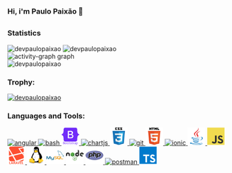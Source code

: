 ### Hi, i'm Paulo Paixão 👋

##

### Statistics
<div style="display: inline_block">
<img height="180em" src="https://github-readme-stats-ten-gilt.vercel.app/api/top-langs?username=devpaulopaixao&show_icons=true&locale=&layout=compact&theme=dracula&include_all_commits=true&count_private=true" alt="devpaulopaixao" />
<img height="180em" src="https://github-readme-stats-ten-gilt.vercel.app/api?username=devpaulopaixao&show_icons=true&locale=en&theme=dracula&include_all_commits=true&count_private=true" alt="devpaulopaixao" />
</div>
<!--<div style="display: inline_block">
<img height="295em" src="[https://github-readme-activity-graph.cyclic.app/graph?username=devpaulopaixao&theme=dracula](https://github-readme-activity-graph.vercel.app/graph?username=devpaulopaixao&bg_color=400052&color=ffffff&line=4c9e56&point=cc3333&area=true&hide_border=true)"/>
</div>-->
<div style="display: inline_block">
<img src="https://github-readme-activity-graph.vercel.app/graph?username=devpaulopaixao&radius=16&theme=dracula&area=true&order=5&hide_title=false&hide_border=true" height="291em" alt="activity-graph graph"  />
</div>

<div style="display: inline_block">
<img height="196em" src="https://github.com/devpaulopaixao/devpaulopaixao/blob/output/github-contribution-grid-snake.gif" alt="devpaulopaixao" />
</div>

### Trophy:
<p align="left"> <a href="https://github.com/ryo-ma/github-profile-trophy"><img src="https://github-profile-trophy.vercel.app/?username=devpaulopaixao" alt="devpaulopaixao" /></a> </p>

<h3 align="left">Languages and Tools:</h3>
<p align="left"> <a href="https://angular.io" target="_blank" rel="noreferrer"> <img src="https://angular.io/assets/images/logos/angular/angular.svg" alt="angular" width="40" height="40"/> </a> <a href="https://www.gnu.org/software/bash/" target="_blank" rel="noreferrer"> <img src="https://www.vectorlogo.zone/logos/gnu_bash/gnu_bash-icon.svg" alt="bash" width="40" height="40"/> </a> <a href="https://getbootstrap.com" target="_blank" rel="noreferrer"> <img src="https://raw.githubusercontent.com/devicons/devicon/master/icons/bootstrap/bootstrap-plain-wordmark.svg" alt="bootstrap" width="40" height="40"/> </a> <a href="https://www.chartjs.org" target="_blank" rel="noreferrer"> <img src="https://www.chartjs.org/media/logo-title.svg" alt="chartjs" width="40" height="40"/> </a> <a href="https://www.w3schools.com/css/" target="_blank" rel="noreferrer"> <img src="https://raw.githubusercontent.com/devicons/devicon/master/icons/css3/css3-original-wordmark.svg" alt="css3" width="40" height="40"/> </a> <a href="https://git-scm.com/" target="_blank" rel="noreferrer"> <img src="https://www.vectorlogo.zone/logos/git-scm/git-scm-icon.svg" alt="git" width="40" height="40"/> </a> <a href="https://www.w3.org/html/" target="_blank" rel="noreferrer"> <img src="https://raw.githubusercontent.com/devicons/devicon/master/icons/html5/html5-original-wordmark.svg" alt="html5" width="40" height="40"/> </a> <a href="https://ionicframework.com" target="_blank" rel="noreferrer"> <img src="https://upload.wikimedia.org/wikipedia/commons/d/d1/Ionic_Logo.svg" alt="ionic" width="40" height="40"/> </a> <a href="https://www.java.com" target="_blank" rel="noreferrer"> <img src="https://raw.githubusercontent.com/devicons/devicon/master/icons/java/java-original.svg" alt="java" width="40" height="40"/> </a> <a href="https://developer.mozilla.org/en-US/docs/Web/JavaScript" target="_blank" rel="noreferrer"> <img src="https://raw.githubusercontent.com/devicons/devicon/master/icons/javascript/javascript-original.svg" alt="javascript" width="40" height="40"/> </a> <a href="https://laravel.com/" target="_blank" rel="noreferrer"> <img src="https://raw.githubusercontent.com/devicons/devicon/master/icons/laravel/laravel-plain-wordmark.svg" alt="laravel" width="40" height="40"/> </a> <a href="https://www.linux.org/" target="_blank" rel="noreferrer"> <img src="https://raw.githubusercontent.com/devicons/devicon/master/icons/linux/linux-original.svg" alt="linux" width="40" height="40"/> </a> <a href="https://www.mysql.com/" target="_blank" rel="noreferrer"> <img src="https://raw.githubusercontent.com/devicons/devicon/master/icons/mysql/mysql-original-wordmark.svg" alt="mysql" width="40" height="40"/> </a> <a href="https://nodejs.org" target="_blank" rel="noreferrer"> <img src="https://raw.githubusercontent.com/devicons/devicon/master/icons/nodejs/nodejs-original-wordmark.svg" alt="nodejs" width="40" height="40"/> </a> <a href="https://www.php.net" target="_blank" rel="noreferrer"> <img src="https://raw.githubusercontent.com/devicons/devicon/master/icons/php/php-original.svg" alt="php" width="40" height="40"/> </a> <a href="https://postman.com" target="_blank" rel="noreferrer"> <img src="https://www.vectorlogo.zone/logos/getpostman/getpostman-icon.svg" alt="postman" width="40" height="40"/> </a> <a href="https://www.typescriptlang.org/" target="_blank" rel="noreferrer"> <img src="https://raw.githubusercontent.com/devicons/devicon/master/icons/typescript/typescript-original.svg" alt="typescript" width="40" height="40"/> </a> </p>



